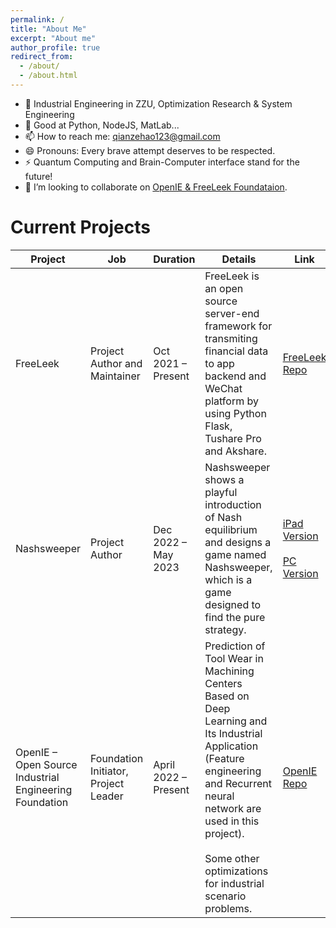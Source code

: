 ```yaml
---
permalink: /
title: "About Me"
excerpt: "About me"
author_profile: true
redirect_from: 
  - /about/
  - /about.html
---
```

- 🔭 Industrial Engineering in ZZU, Optimization Research & System Engineering
- 🌱 Good at Python, NodeJS, MatLab...
- 📫 How to reach me: qianzehao123@gmail.com
- 😄 Pronouns: Every brave attempt deserves to be respected.
- ⚡ Quantum Computing and Brain-Computer interface stand for the future!
- 👯 I’m looking to collaborate on [OpenIE & FreeLeek Foundataion](http://www.openie.xyz:803/).

# Current Projects
| Project | Job | Duration | Details | Link |
| ------- | --- | -------- | ------- | ---- |
| FreeLeek | Project Author and Maintainer | Oct 2021 – Present | FreeLeek is an open source server-end framework for transmiting financial data to app backend and WeChat platform by using Python Flask, Tushare Pro and Akshare. | [FreeLeek Repo](https://gitee.com/qian_zehao/free-leek) |
| Nashsweeper | Project Author | Dec 2022 – May 2023 | Nashsweeper shows a playful introduction of Nash equilibrium and designs a game named Nashsweeper, which is a game designed to find the pure strategy.  | [iPad Version](http://204.15.75.42:8081/)<br><br>[PC Version](http://204.15.75.42:8082/)|
| OpenIE – Open Source Industrial Engineering Foundation | Foundation Initiator, Project Leader | April 2022 – Present | Prediction of Tool Wear in Machining Centers Based on Deep Learning and Its Industrial Application (Feature engineering and Recurrent neural network are used in this project). <br><br> Some other optimizations for industrial scenario problems. | [OpenIE Repo](https://gitee.com/qian_zehao/OpenIE) |


